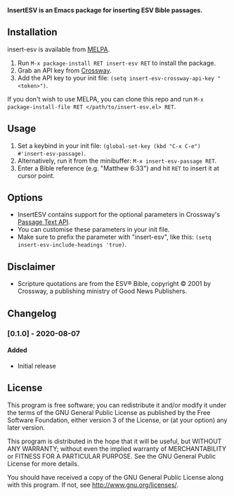 **InsertESV is an Emacs package for inserting ESV Bible passages.**

## Installation

insert-esv is available from [MELPA](https://melpa.org/#/getting-started).

1. Run `M-x package-install RET insert-esv RET` to install the package.
2. Grab an API key from [Crossway](https://api.esv.org/docs/).
3. Add the API key to your init file:
   `(setq insert-esv-crossway-api-key "<token>")`.

If you don't wish to use MELPA, you can clone this repo and
run `M-x package-install-file RET </path/to/insert-esv.el> RET`.

## Usage

1. Set a keybind in your init file:
   `(global-set-key (kbd "C-x C-e") #'insert-esv-passage)`.
2. Alternatively, run it from the minibuffer:
   `M-x insert-esv-passage RET`.
3. Enter a Bible reference (e.g. "Matthew 6:33") and hit `RET`
   to insert it at cursor point.

## Options

* InsertESV contains support for the optional parameters in
  Crossway's [Passage Text API](https://api.esv.org/docs/passage-text/).
* You can customise these parameters in your init file.
* Make sure to prefix the parameter with "insert-esv", like this:
  `(setq insert-esv-include-headings 'true)`.

## Disclaimer

* Scripture quotations are from the ESV® Bible, copyright © 2001
  by Crossway, a publishing ministry of Good News Publishers.

## Changelog

### [0.1.0] - 2020-08-07
#### Added
* Initial release

## License

This program is free software; you can redistribute it and/or modify
it under the terms of the GNU General Public License as published by
the Free Software Foundation, either version 3 of the License, or
(at your option) any later version.

This program is distributed in the hope that it will be useful,
but WITHOUT ANY WARRANTY; without even the implied warranty of
MERCHANTABILITY or FITNESS FOR A PARTICULAR PURPOSE.  See the
GNU General Public License for more details.

You should have received a copy of the GNU General Public License
along with this program.  If not, see <http://www.gnu.org/licenses/>.
